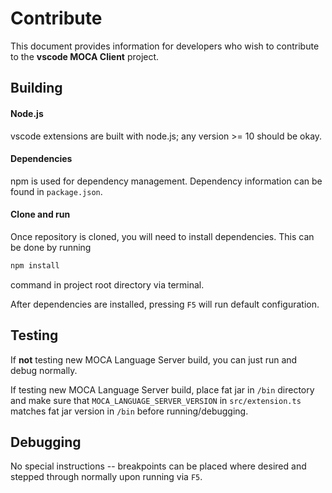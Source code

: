 # Contribute

This document provides information for developers who wish to contribute to the **vscode MOCA Client** project.

## Building

#### Node.js
vscode extensions are built with node.js; any version >= 10 should be okay.

#### Dependencies
npm is used for dependency management. Dependency information can be found in `package.json`.

#### Clone and run
Once repository is cloned, you will need to install dependencies. This can be done by running
```powershell
npm install
```
command in project root directory via terminal.

After dependencies are installed, pressing `F5` will run default configuration.


## Testing

If **not** testing new MOCA Language Server build, you can just run and debug normally.

If testing new MOCA Language Server build, place fat jar in `/bin` directory and make sure that `MOCA_LANGUAGE_SERVER_VERSION` in `src/extension.ts` matches fat jar version in `/bin` before running/debugging.

## Debugging

No special instructions -- breakpoints can be placed where desired and stepped through normally upon running via `F5`.

